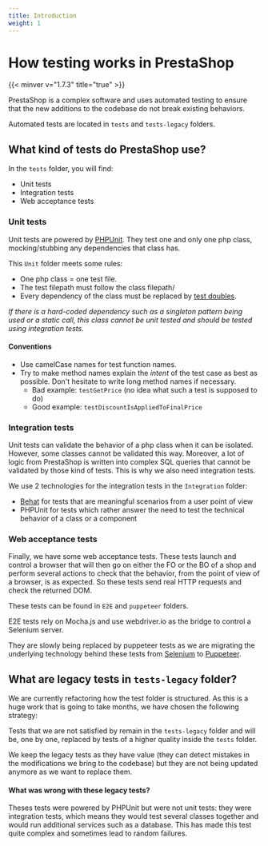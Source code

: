 ```yaml
---
title: Introduction
weight: 1
---
```


# How testing works in PrestaShop
{{< minver v="1.7.3" title="true" >}}

PrestaShop is a complex software and uses automated testing to ensure that the new additions to the codebase do not break existing behaviors.

Automated tests are located in `tests` and `tests-legacy` folders.

## What kind of tests do PrestaShop use?

In the `tests` folder, you will find:

- Unit tests
- Integration tests
- Web acceptance tests

### Unit tests

Unit tests are powered by [PHPUnit][1]. They test one and only one php class, mocking/stubbing any dependencies that class has.

This `Unit` folder meets some rules:

- One php class = one test file.
- The test filepath must follow the class filepath/
- Every dependency of the class must be replaced by [test doubles][2].

*If there is a hard-coded dependency such as a singleton pattern being used
or a static call, this class cannot be unit tested and should be tested using
integration tests.*

#### Conventions

- Use camelCase names for test function names.
- Try to make method names explain the *intent* of the test case as best as possible. Don't hesitate to write long method names if necessary.
	- Bad example: `testGetPrice` (no idea what such a test is supposed to do)
	- Good example: `testDiscountIsAppliedToFinalPrice`

### Integration tests

Unit tests can validate the behavior of a php class when it can be isolated.
However, some classes cannot be validated this way. Moreover, a lot of logic from PrestaShop is written into complex SQL queries that cannot be validated by those kind of tests. This is why we also need integration tests.

We use 2 technologies for the integration tests in the `Integration` folder:

- [Behat][3] for tests that are meaningful scenarios from a user point of view
- PHPUnit for tests which rather answer the need to test the technical behavior of a class or a component

### Web acceptance tests

Finally, we have some web acceptance tests. These tests launch and control a browser that will then go on either the FO or the BO of a shop and perform several actions to check that the behavior, from the point of view of a browser, is as expected. So these tests send real HTTP requests and check the returned DOM.

These tests can be found in `E2E` and `puppeteer` folders.

E2E tests rely on Mocha.js and use webdriver.io as the bridge to control a Selenium server.

They are slowly being replaced by puppeteer tests as we are migrating the underlying technology behind these tests from [Selenium][4] to [Puppeteer][5].

## What are legacy tests in `tests-legacy` folder?

We are currently refactoring how the test folder is structured. As this is a huge work that is going to take months, we have chosen the following strategy:

Tests that we are not satisfied by remain in the `tests-legacy` folder and will be, one by one, replaced by tests of a higher quality inside the `tests` folder.

We keep the legacy tests as they have value (they can detect mistakes in the modifications we bring to the codebase) but they are not being updated anymore as we want to replace them.

#### What was wrong with these legacy tests?

Theses tests were powered by PHPUnit but were not unit tests: they were integration tests, which means they would test several classes together and would run additional services such as a database. This has made this test quite complex and sometimes lead to random failures.


[1]: https://phpunit.de/
[2]: https://martinfowler.com/articles/mocksArentStubs.html#TheDifferenceBetweenMocksAndStubs
[3]: https://behat.org/en/latest/
[4]: https://www.seleniumhq.org/
[5]: https://github.com/GoogleChrome/puppeteer
